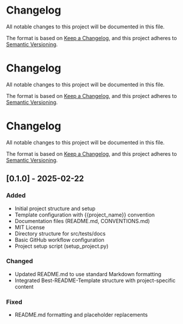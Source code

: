 # Changelog
All notable changes to this project will be documented in this file.

The format is based on [Keep a Changelog](https://keepachangelog.com/en/1.0.0/),
and this project adheres to [Semantic Versioning](https://semver.org/spec/v2.0.0.html).

# Changelog
All notable changes to this project will be documented in this file.

The format is based on [Keep a Changelog](https://keepachangelog.com/en/1.0.0/),
and this project adheres to [Semantic Versioning](https://semver.org/spec/v2.0.0.html).

# Changelog
All notable changes to this project will be documented in this file.

The format is based on [Keep a Changelog](https://keepachangelog.com/en/1.0.0/),
and this project adheres to [Semantic Versioning](https://semver.org/spec/v2.0.0.html).

## [0.1.0] - 2025-02-22
### Added
- Initial project structure and setup
- Template configuration with {{project_name}} convention
- Documentation files (README.md, CONVENTIONS.md)
- MIT License
- Directory structure for src/tests/docs
- Basic GitHub workflow configuration
- Project setup script (setup_project.py)

### Changed
- Updated README.md to use standard Markdown formatting
- Integrated Best-README-Template structure with project-specific content

### Fixed
- README.md formatting and placeholder replacements